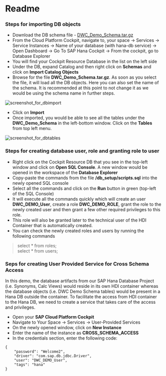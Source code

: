 # Readme

### Steps for importing DB objects

* Download the DB schema file - [DWC\_Demo\_Schema.tar.gz](https://github.com/kulkarniamogh/DWC_Demo/blob/master/db_setup/DWC_Demo_Schema.tar.gz?raw=true)
* From the Cloud Platform Cockpit, navigate to, your space -> Services -> Service Instances -> Name of your database (with hana-db service) -> Open Dashboard -> Go To SAP Hana Cockpit -> From the cockpit, go to Database Explorer
* You will find your Cockpit Resource Database in the list on the left side
* Under the DB, expand Catalog and then right click on **Schemas** and click on **Import Catalog Objects**
* Browse for the file **DWC\_Demo\_Schema.tar.gz**. As soon as you select the file, it will load all the DB objects. Here you can also set the name of the schema. It is recommended at this point to not change it as we would be using the schema name in further steps.

![screenshot_for_dbimport]()

* Click on **Import**
* Once imported, you would be able to see all the tables under the **DWC\_Demo\_Schema** in the left-bottom window. Click on the **Tables** from top left menu. 

![screenshot_for_dbtables]()

### Steps for creating database user, role and granting role to user


* Right click on the Cockpit Resource DB that you see in the top-left window and click on **Open SQL Console**. A new window would be opened in the workspace of the **Database Explorer**
* Copy-paste the commands from the file **/db_setup/scripts.sql** into the newly opened SQL console
* Select all the commands and click on the **Run** button in green (top-left of the SQL Console)
* It will execute all the commands quickly which will create an user **DWC\_DEMO\_User**, create a role **DWC\_DEMO\_ROLE**, grant the role to the newly created user and then grant a few other required privileges to this role.
* This role will also be granted later to the technical user of the HDI Container that is automatically created.
* You can check the newly created roles and users by running the following commands  
> select * from roles;  
> select * from users;

### Seps for creating User Provided Service for Cross Schema Access

In this demo, the database artifacts from our SAP Hana Database Project (i.e. Synonyms, Calc Views) would reside in its own HDI container whereas the database objects (i.e. DWC Demo Schema tables) would be present in a Hana DB outside the container. To facilitate the access from HDI container to the Hana DB, we need to create a service that takes care of the access and privileges.  

* Open your **SAP Cloud Platform Cockpit**
* Navigate to Your Space -> Services -> User-Provided Services 
* On the newly opened window, click on **New Instance**
* Enter the name of the instance as **CROSS\_SCHEMA\_ACCESS**
* In the credentials section, enter the following code:

```
{
	"password": "Welcome2",
	"driver": "com.sap.db.jdbc.Driver",
	"user": "DWC_DEMO_User",
	"tags": "hana"
}
```